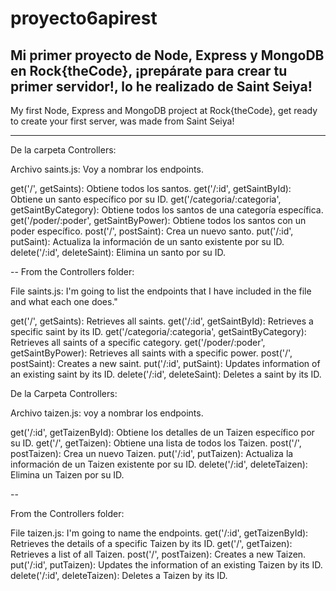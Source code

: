 # proyecto6apirest

Mi primer proyecto de Node, Express y MongoDB en Rock{theCode}, ¡prepárate para crear tu primer servidor!, lo he realizado de Saint Seiya!
-
My first Node, Express and MongoDB project at Rock{theCode}, get ready to create your first server, was made from Saint Seiya!

--------

De la carpeta Controllers:

Archivo saints.js: Voy a nombrar los endpoints.

get('/', getSaints): Obtiene todos los santos. 
get('/:id', getSaintById): Obtiene un santo específico por su ID.
get('/categoria/:categoria', getSaintByCategory): Obtiene todos los santos de una categoría específica. 
get('/poder/:poder', getSaintByPower): Obtiene todos los santos con un poder específico. 
post('/', postSaint): Crea un nuevo santo. 
put('/:id', putSaint): Actualiza la información de un santo existente por su ID. 
delete('/:id', deleteSaint): Elimina un santo por su ID.

-- From the Controllers folder:

File saints.js: I'm going to list the endpoints that I have included in the file and what each one does."

get('/', getSaints): Retrieves all saints. 
get('/:id', getSaintById): Retrieves a specific saint by its ID. get('/categoria/:categoria', getSaintByCategory): Retrieves all saints of a specific category. 
get('/poder/:poder', getSaintByPower): Retrieves all saints with a specific power. 
post('/', postSaint): Creates a new saint. 
put('/:id', putSaint): Updates information of an existing saint by its ID.
delete('/:id', deleteSaint): Deletes a saint by its ID.

De la Carpeta Controllers:

Archivo taizen.js: voy a nombrar los endpoints.

get('/:id', getTaizenById): Obtiene los detalles de un Taizen específico por su ID. 
get('/', getTaizen): Obtiene una lista de todos los Taizen. 
post('/', postTaizen): Crea un nuevo Taizen. 
put('/:id', putTaizen): Actualiza la información de un Taizen existente por su ID. 
delete('/:id', deleteTaizen): Elimina un Taizen por su ID.

--

From the Controllers folder:

File taizen.js: I'm going to name the endpoints. 
get('/:id', getTaizenById): Retrieves the details of a specific Taizen by its ID. 
get('/', getTaizen): Retrieves a list of all Taizen. 
post('/', postTaizen): Creates a new Taizen. 
put('/:id', putTaizen): Updates the information of an existing Taizen by its ID. 
delete('/:id', deleteTaizen): Deletes a Taizen by its ID.


 
